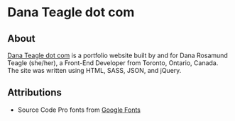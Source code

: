 # Dana Teagle dot com

## About
[Dana Teagle dot com](https://danateagle.com/) is a portfolio website built by and for Dana Rosamund Teagle (she/her), a Front-End Developer from Toronto, Ontario, Canada. The site was written using HTML, SASS, JSON, and jQuery.

## Attributions
- Source Code Pro fonts from [Google Fonts](https://fonts.google.com/)